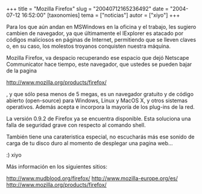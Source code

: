 +++
title = "Mozilla Firefox"
slug = "20040712165236492"
date = "2004-07-12 16:52:00"
[taxonomies]
tema = ["noticias"]
autor = ["xiyo"]
+++

Para los que aún andan en MSWindows en la oficina y el trabajo, les
sugiero cambien de navegador, ya que últimamente el IExplorer es atacado
por códigos maliciosos en páginas de Internet, permitiendo que se lleven
claves o, en su caso, los molestos troyanos conquisten nuestra máquina.

Mozilla Firefox, va despacio recuperando ese espacio que dejó Netscape
Communicator hace tiempo, este navegador, que ustedes se pueden bajar de
la pagina

<!-- more -->
http://www.mozilla.org/products/firefox/

, y que sólo pesa menos de 5 megas, es un navegador gratuito y de código
abierto (open-source) para Windows, Linux y MacOS X, y otros sistemas
operativos. Además acepta e incorpora la mayoría de los plug-ins de la
red.

La versión 0.9.2 de Firefox ya se encuentra disponible. Esta soluciona
una falla de seguridad grave con respecto al comando shell.

También tiene una carateristica especial, no escucharás más ese sonido
de carga de tu disco duro al momento de desplegar una pagina web…

:) xiyo

Más información en los siguientes sitios:

http://www.mudblood.org/firefox/ http://www.mozilla-europe.org/es/
http://www.mozilla.org/products/firefox/

